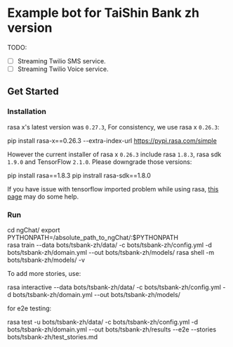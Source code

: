 # Example bot for TaiShin Bank zh version

TODO:

- [ ] Streaming Twilio SMS service.
- [ ] Streaming Twilio Voice service.

## Get Started

### Installation

rasa x's latest version was `0.27.3`, For consistency, we use rasa x `0.26.3`:

  pip install rasa-x==0.26.3 --extra-index-url https://pypi.rasa.com/simple

However the current installer of rasa x `0.26.3` include rasa `1.8.3`, rasa sdk `1.9.0` and TensorFlow `2.1.0`. Please downgrade those versions:

  pip install rasa==1.8.3
  pip instrall rasa-sdk==1.8.0

If you have issue with tensorflow imported problem while using rasa, [this page](https://www.tensorflow.org/install/source) may do some help.

### Run

  cd ngChat/
  export PYTHONPATH=/absolute_path_to_ngChat/:$PYTHONPATH	
  rasa train --data bots/tsbank-zh/data/ -c bots/tsbank-zh/config.yml -d bots/tsbank-zh/domain.yml --out bots/tsbank-zh/models/ 
  rasa shell -m bots/tsbank-zh/models/ -v

To add more stories, use:

  rasa interactive --data bots/tsbank-zh/data/ -c bots/tsbank-zh/config.yml -d bots/tsbank-zh/domain.yml --out bots/tsbank-zh/models/ 

for e2e testing:

  rasa test -u bots/tsbank-zh/data/ -c bots/tsbank-zh/config.yml -d bots/tsbank-zh/domain.yml --out bots/tsbank-zh/results --e2e --stories bots/tsbank-zh/test_stories.md
